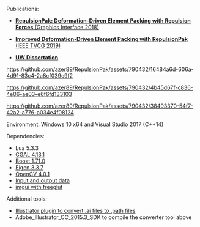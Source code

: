 Publications:

* [**RepulsionPak: Deformation-Driven Element Packing with Repulsion Forces** (Graphics Interface 2018)](https://graphicsinterface.org/proceedings/gi2018/gi2018-3/)

* [**Improved Deformation-Driven Element Packing with RepulsionPak** (IEEE TVCG 2019)](https://doi.org/10.1109/TVCG.2019.2950235)

* [**UW Dissertation**](https://uwspace.uwaterloo.ca/handle/10012/16536)



https://github.com/azer89/RepulsionPak/assets/790432/16484a6d-606a-4d91-83c4-2a8cf039c9f2


https://github.com/azer89/RepulsionPak/assets/790432/4b45d67f-c836-4e06-ae03-e6f6fd133103


https://github.com/azer89/RepulsionPak/assets/790432/38493370-54f7-42a2-a776-a034e4f08124









Environment: Windows 10 x64 and Visual Studio 2017 (C++14)

Dependencies:
* Lua 5.3.3 
* [CGAL 4.13.1](https://github.com/CGAL/cgal/releases/tag/releases%2FCGAL-4.13.1/)
* [Boost 1.71.0](https://www.boost.org/users/history/version_1_71_0.html)
* [Eigen 3.3.7](http://eigen.tuxfamily.org/index.php?title=News:Eigen_3.3.7_released!)
* [OpenCV 4.0.1](https://opencv.org/releases/) 
* [Input and output data](https://github.com/azer89/repulsionpak_data)
* [imgui with freeglut](https://github.com/azer89/imgui_freeglut)



Additional tools:
* [Illustrator plugin to convert .ai files to .path files](https://github.com/azer89/IllustratorPathConverter)
* Adobe_Illustrator_CC_2015.3_SDK to compile the converter tool above

